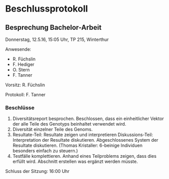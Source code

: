# Beschlussprotokoll

## Besprechung Bachelor-Arbeit

Donnerstag, 12.5.16, 15:05 Uhr, TP 215, Winterthur

Anwesende:

*   R. Füchslin
*   F. Hediger
*   O. Stern
*   F. Tanner

Vorsitz: R. Füchslin

Protokoll: F. Tanner

### Beschlüsse

1.  Diversitätsreport besprochen.
    Beschlossen, dass ein einheitlicher Vektor der alle Teile des Genotyps beinhaltet verwendet wird.
2.  Diversität einzelner Teile des Genoms.
3.  Resultate-Teil: Resultate zeigen und interpretieren
    Diskussions-Teil: Interpretation der Resultate diskutieren. Abgeschlossenes System der Resultate diskutieren.
    (Thomas Kristaller: 6-beinige Individuen besonders einfach zu steuern.)
4.  Testfälle komplettieren. Anhand eines Teilproblems zeigen, dass dies erfüllt wird.
    Abschnitt erstellen was ergänzt werden müsste.
    

Schluss der Sitzung: 16:00 Uhr
